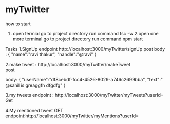# myTwitter

how to start 
1. open termial go to project directory run command tsc -w
2.open one more terminal go to project directory run command npm start

Tasks
1.SignUp
endpoint http://localhost:3000/myTwitter/signUp
post
 body :  {
	"name":"ravi thakur",
	"handle":"@ravi"
}

2.make tweet : http://localhost:3000/myTwitter/makeTweet  
post

body: {
	"userName":"df8cebdf-fcc4-4526-8029-a746c2699bba",
	"text":" @sahil is greaggfh dfgdfg"
}

3.my tweets
endpoint : http://localhost:3000/myTwitter/myTweets?userId=<userId>
 Get
  
  
 4.My mentioned tweet
 GET
 endpoint:http://localhost:3000/myTwitter/myMentions?userId=<userID>
  
  
  
  
